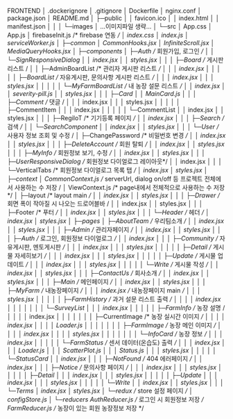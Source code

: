 FRONTEND
│  .dockerignore
│  .gitignore
│  Dockerfile
│  nginx.conf
│  package.json
│  README.md
│
├─public
│  │  favicon.ico
│  │  index.html
│  │  manifest.json
│  │
│  └─images
│          ...이미지파일 생략...
│
└─src
│  App.css
│  App.js
│  firebaseInit.js /* firebase 연동 */
│  index.css
│  index.js
│  serviceWorker.js
│
├─common
│      CommonHooks.jsx
│      InfiniteScroll.jsx
│      MediaQueryHooks.jsx
│
├─components
│  ├─Auth  /* 회원가입, 로그인 */
│  │  └─SignResponsiveDialog
│  │          index.jsx
│  │          styles.jsx
│  │
│  ├─Board /* 게시판 리스트 /
│  │  ├─AdminBoardList /* 관리자 게시판 리스트 */
│  │  │      index.jsx
│  │  │
│  │  ├─BoardList /* 자유게시판, 문의사항 게시판 리스트 */
│  │  │      index.jsx
│  │  │      styles.jsx
│  │  │
│  │  └─MyFarmBoardList /* 내 농장 설문 리스트 */
│  │          index.jsx
│  │          severity-pill.js
│  │          styles.jsx
│  │
│  ├─Card
│  │      MainCard.js
│  │
│  ├─Comment /* 댓글 /
│  │  │  index.jsx
│  │  │  styles.jsx
│  │  │
│  │  ├─CommentItem
│  │  │      index.jsx
│  │  │
│  │  └─CommentList
│  │          index.jsx
│  │          styles.jsx
│  │
│  ├─RegiIoT /* 기기등록 페이지 */
│  │      index.jsx
│  │
│  ├─Search  /* 검색 */
│  │  └─SearchComponent
│  │          index.jsx
│  │          styles.jsx
│  │
│  └─User /* 사용자 정보 조회 및 수정 /
│      ├─ChangePassword  /* 비밀번호 변경 */
│      │      index.jsx
│      │      styles.jsx
│      │
│      ├─DeleteAccount  /* 회원 탈퇴 */
│      │      index.jsx
│      │      styles.jsx
│      │
│      ├─MyInfo  /* 회원정보 보기, 수정 */
│      │      index.jsx
│      │      styles.jsx
│      │
│      ├─UserResponsiveDialog  /*  회원정보 다이얼로그 레이아웃*/
│      │      index.jsx
│      │
│      └─VerticalTabs /* 회원정보 다이얼로그 목록 탭 */
│              index.jsx
│              styles.jsx
│
├─context
│      CommonContext.js  /* serverUrl, dialog on/off 등 프로젝트 전체에서 사용하는 수 저장 /
│      ViewContext.js  /* page내에서 전체적으로 사용하는 수 저장*/
│
├─layout  /* layout main */
│  │  index.jsx
│  │  styles.jsx
│  │
│  ├─Drawer /* 회면 폭이 작아질 시 나오는 드로어블바 /
│  │      index.jsx
│  │      styles.jsx
│  │
│  ├─Footer /* 푸터 */
│  │      index.jsx
│  │      styles.jsx
│  │
│  └─Header  /* 헤더 */
│          index.jsx
│          styles.jsx
│
├─pages
│  ├─AboutTeam  /* 우리팀소개 */
│  │      index.jsx
│  │      styles.jsx
│  │
│  ├─Admin  /* 관리자페이지 */
│  │      index.jsx
│  │      styles.jsx
│  │
│  ├─Auth  /* 로그인, 회원정보 다이얼로그  */
│  │      index.jsx
│  │
│  ├─Community /* 자유게시판, 멘토게시판 */
│  │  │  index.jsx
│  │  │  styles.jsx
│  │  │
│  │  ├─Detail /* 게시물 자세히보기 */
│  │  │      index.jsx
│  │  │      styles.jsx
│  │  │
│  │  ├─Update /* 게시물 업데이트 */
│  │  │      index.jsx
│  │  │      styles.jsx
│  │  │
│  │  └─Write /* 게시물 작성 */
│  │          index.jsx
│  │          styles.jsx
│  │
│  ├─ContactUs /* 회사소개 */
│  │      index.jsx
│  │      styles.jsx
│  │
│  ├─Main  /* 메인페이지 */
│  │      index.jsx
│  │      styles.jsx
│  │
│  ├─MyFarm  /* 내농장페이지 */
│  │  │  index.jsx  /* 내농장페이지 main */
│  │  │  styles.jsx
│  │  │
│  │  ├─FarmHistory  /* 과거 설문 리스트 출력 */
│  │  │  │  index.jsx
│  │  │  │
│  │  │  └─SurveyList
│  │  │          index.jsx
│  │  │
│  │  ├─FarmInfo  /* 농장 설명 /
│  │  │  │  index.jsx
│  │  │  │
│  │  │  ├─CurrentImage /* 농장 실시간 이미지 */
│  │  │  │      index.jsx
│  │  │  │      Loader.js
│  │  │  │
│  │  │  ├─FarmImage /* 농장 메인 이미지 */
│  │  │  │      index.jsx
│  │  │  │      styles.jsx
│  │  │  │
│  │  │  └─InfoCard /* 농장 정보 */
│  │  │          index.jsx
│  │  │
│  │  └─FarmStatus  /* 센서 데이터(온습도) 출력 */
│  │      │  index.jsx
│  │      │  Loader.js
│  │      │  ScatterPlot.js
│  │      │  Status.js
│  │      │  styles.jsx
│  │      │
│  │      └─StatusCard
│  │              index.jsx
│  │
│  ├─NotFound  /* 404 에러페이지 */
│  │      index.jsx
│  │
│  ├─Notice /* 문의사항 페이지 */
│  │  │  index.jsx
│  │  │  styles.jsx
│  │  │
│  │  ├─Detail
│  │  │      index.jsx
│  │  │      styles.jsx
│  │  │
│  │  ├─Update
│  │  │      index.jsx
│  │  │      styles.jsx
│  │  │
│  │  └─Write
│  │          index.jsx
│  │          styles.jsx
│  │
│  └─Terms
│          index.jsx
│          styles.jsx
│
└─redux /* store 설정 페이지 */
│  configStore.js
│
└─reducers
AuthReducer.js  /* 로그인 시 회원정보 저장 */
FarmReducer.js /* 농장이 있는 회원 농장정보 저장 */
